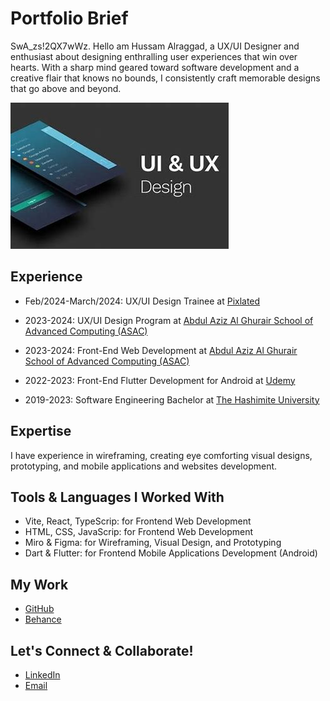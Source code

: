 # Portfolio Brief

SwA_zs!2QX7wWz. Hello am Hussam Alraggad, a UX/UI Designer and enthusiast about designing enthralling user experiences that win over hearts. With a sharp mind geared toward software development and a creative flair that knows no bounds, I consistently craft memorable designs that go above and beyond.

![UX/UI logo](assets/UX_UI_logo.jpeg)

## Experience

- Feb/2024-March/2024: UX/UI Design Trainee at [Pixlated](https://www.pixilated.online/)

- 2023-2024: UX/UI Design Program at [Abdul Aziz Al Ghurair School of Advanced Computing (ASAC)](https://www.linkedin.com/company/asacltuc/mycompany/)

- 2023-2024: Front-End Web Development at [Abdul Aziz Al Ghurair School of Advanced Computing (ASAC)](https://www.linkedin.com/company/asacltuc/mycompany/)

- 2022-2023: Front-End Flutter Development for Android at [Udemy](https://www.udemy.com/)

- 2019-2023: Software Engineering Bachelor at [The Hashimite University](https://hu.edu.jo/)

## Expertise

I have experience in wireframing, creating eye comforting visual designs, prototyping, and mobile applications and websites development.

## Tools & Languages I Worked With

- Vite, React, TypeScrip: for Frontend Web Development
- HTML, CSS, JavaScrip: for Frontend Web Development
- Miro & Figma: for Wireframing, Visual Design, and Prototyping
- Dart & Flutter: for Frontend Mobile Applications Development (Android)

## My Work

- [GitHub](https://github.com/EngHussam23)
- [Behance](https://www.behance.net/HussamAlraggad)

## Let's Connect & Collaborate!

- [LinkedIn](https://www.linkedin.com/in/hussam-al-raggad/)
- [Email](mailto:egraggad60@gmail.com)
